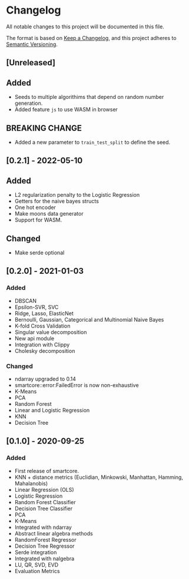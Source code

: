 # Changelog
All notable changes to this project will be documented in this file.

The format is based on [Keep a Changelog](https://keepachangelog.com/en/1.0.0/),
and this project adheres to [Semantic Versioning](https://semver.org/spec/v2.0.0.html).

## [Unreleased]

## Added
- Seeds to multiple algorithims that depend on random number generation.
- Added feature `js` to use WASM in browser

## BREAKING CHANGE
- Added a new parameter to `train_test_split` to define the seed.

## [0.2.1] - 2022-05-10

## Added
- L2 regularization penalty to the Logistic Regression
- Getters for the naive bayes structs
- One hot encoder
- Make moons data generator
- Support for WASM.

## Changed
- Make serde optional

## [0.2.0] - 2021-01-03

### Added
- DBSCAN
- Epsilon-SVR, SVC
- Ridge, Lasso, ElasticNet
- Bernoulli, Gaussian, Categorical and Multinomial Naive Bayes
- K-fold Cross Validation
- Singular value decomposition
- New api module
- Integration with Clippy
- Cholesky decomposition

### Changed
- ndarray upgraded to 0.14
- smartcore::error:FailedError is now non-exhaustive
- K-Means
- PCA
- Random Forest
- Linear and Logistic Regression
- KNN
- Decision Tree

## [0.1.0] - 2020-09-25

### Added
- First release of smartcore.
- KNN + distance metrics (Euclidian, Minkowski, Manhattan, Hamming, Mahalanobis)
- Linear Regression (OLS)
- Logistic Regression
- Random Forest Classifier
- Decision Tree Classifier
- PCA
- K-Means
- Integrated with ndarray
- Abstract linear algebra methods
- RandomForest Regressor
- Decision Tree Regressor
- Serde integration
- Integrated with nalgebra
- LU, QR, SVD, EVD
- Evaluation Metrics
